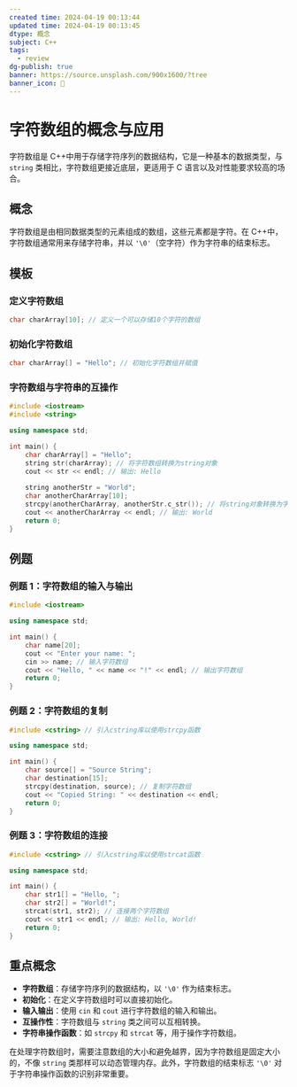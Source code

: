 ```yaml
---
created time: 2024-04-19 00:13:44
updated time: 2024-04-19 00:13:45
dtype: 概念
subject: C++
tags:
  - review
dg-publish: true
banner: https://source.unsplash.com/900x1600/?tree
banner_icon: 🧠
---
```


# 字符数组的概念与应用

字符数组是 C++中用于存储字符序列的数据结构，它是一种基本的数据类型，与 `string` 类相比，字符数组更接近底层，更适用于 C 语言以及对性能要求较高的场合。

## 概念
字符数组是由相同数据类型的元素组成的数组，这些元素都是字符。在 C++中，字符数组通常用来存储字符串，并以 `'\0'`（空字符）作为字符串的结束标志。

## 模板
### 定义字符数组
```C++
char charArray[10]; // 定义一个可以存储10个字符的数组
```

### 初始化字符数组
```C++
char charArray[] = "Hello"; // 初始化字符数组并赋值
```

### 字符数组与字符串的互操作
```C++
#include <iostream>
#include <string>

using namespace std;

int main() {
    char charArray[] = "Hello";
    string str(charArray); // 将字符数组转换为string对象
    cout << str << endl; // 输出: Hello
    
    string anotherStr = "World";
    char anotherCharArray[10];
    strcpy(anotherCharArray, anotherStr.c_str()); // 将string对象转换为字符数组
    cout << anotherCharArray << endl; // 输出: World
    return 0;
}
```

## 例题
### 例题 1：字符数组的输入与输出
```C++
#include <iostream>

using namespace std;

int main() {
    char name[20];
    cout << "Enter your name: ";
    cin >> name; // 输入字符数组
    cout << "Hello, " << name << "!" << endl; // 输出字符数组
    return 0;
}
```

### 例题 2：字符数组的复制
```C++
#include <cstring> // 引入cstring库以使用strcpy函数

using namespace std;

int main() {
    char source[] = "Source String";
    char destination[15];
    strcpy(destination, source); // 复制字符数组
    cout << "Copied String: " << destination << endl;
    return 0;
}
```

### 例题 3：字符数组的连接
```C++
#include <cstring> // 引入cstring库以使用strcat函数

using namespace std;

int main() {
    char str1[] = "Hello, ";
    char str2[] = "World!";
    strcat(str1, str2); // 连接两个字符数组
    cout << str1 << endl; // 输出: Hello, World!
    return 0;
}
```

## 重点概念
- **字符数组**：存储字符序列的数据结构，以 `'\0'` 作为结束标志。
- **初始化**：在定义字符数组时可以直接初始化。
- **输入输出**：使用 `cin` 和 `cout` 进行字符数组的输入和输出。
- **互操作性**：字符数组与 `string` 类之间可以互相转换。
- **字符串操作函数**：如 `strcpy` 和 `strcat` 等，用于操作字符数组。

在处理字符数组时，需要注意数组的大小和避免越界，因为字符数组是固定大小的，不像 `string` 类那样可以动态管理内存。此外，字符数组的结束标志 `'\0'` 对于字符串操作函数的识别非常重要。

